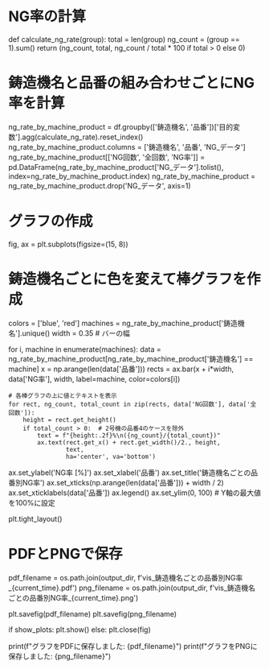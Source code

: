 # NG率の計算
def calculate_ng_rate(group):
    total = len(group)
    ng_count = (group == 1).sum()
    return (ng_count, total, ng_count / total * 100 if total > 0 else 0)

# 鋳造機名と品番の組み合わせごとにNG率を計算
ng_rate_by_machine_product = df.groupby(['鋳造機名', '品番'])['目的変数'].agg(calculate_ng_rate).reset_index()
ng_rate_by_machine_product.columns = ['鋳造機名', '品番', 'NG_データ']
ng_rate_by_machine_product[['NG回数', '全回数', 'NG率']] = pd.DataFrame(ng_rate_by_machine_product['NG_データ'].tolist(), index=ng_rate_by_machine_product.index)
ng_rate_by_machine_product = ng_rate_by_machine_product.drop('NG_データ', axis=1)

# グラフの作成
fig, ax = plt.subplots(figsize=(15, 8))

# 鋳造機名ごとに色を変えて棒グラフを作成
colors = ['blue', 'red']
machines = ng_rate_by_machine_product['鋳造機名'].unique()
width = 0.35  # バーの幅

for i, machine in enumerate(machines):
    data = ng_rate_by_machine_product[ng_rate_by_machine_product['鋳造機名'] == machine]
    x = np.arange(len(data['品番']))
    rects = ax.bar(x + i*width, data['NG率'], width, label=machine, color=colors[i])
    
    # 各棒グラフの上に値とテキストを表示
    for rect, ng_count, total_count in zip(rects, data['NG回数'], data['全回数']):
        height = rect.get_height()
        if total_count > 0:  # 2号機の品番4のケースを除外
            text = f"{height:.2f}%\n({ng_count}/{total_count})"
            ax.text(rect.get_x() + rect.get_width()/2., height,
                    text,
                    ha='center', va='bottom')

ax.set_ylabel('NG率 [%]')
ax.set_xlabel('品番')
ax.set_title('鋳造機名ごとの品番別NG率')
ax.set_xticks(np.arange(len(data['品番'])) + width / 2)
ax.set_xticklabels(data['品番'])
ax.legend()
ax.set_ylim(0, 100)  # Y軸の最大値を100%に設定

plt.tight_layout()

# PDFとPNGで保存
pdf_filename = os.path.join(output_dir, f'vis_鋳造機名ごとの品番別NG率_{current_time}.pdf')
png_filename = os.path.join(output_dir, f'vis_鋳造機名ごとの品番別NG率_{current_time}.png')

plt.savefig(pdf_filename)
plt.savefig(png_filename)

if show_plots:
    plt.show()
else:
    plt.close(fig)

print(f"グラフをPDFに保存しました: {pdf_filename}")
print(f"グラフをPNGに保存しました: {png_filename}")
